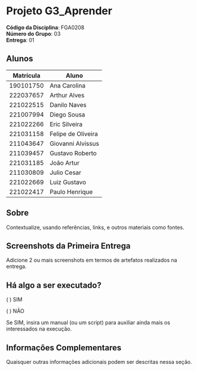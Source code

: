 # Projeto G3_Aprender

**Código da Disciplina**: FGA0208<br>
**Número do Grupo**: 03<br>
**Entrega**: 01<br>

## Alunos

| Matrícula | Aluno |
| -- | -- |
| 190101750 | Ana Carolina |
| 222037657 | Arthur Alves |
| 221022515 | Danilo Naves |
| 221007994 | Diego Sousa |
| 221022266 | Eric Silveira |
| 221031158 | Felipe de Oliveira |
| 211043647 | Giovanni Alvissus |
| 211039457 | Gustavo Roberto |
| 221031185 | João Artur |
| 211030809 | Julio Cesar |
| 221022669 | Luiz Gustavo |
| 221022417 | Paulo Henrique |

## Sobre

Contextualize, usando referências, links, e outros materiais como fontes.

## Screenshots da Primeira Entrega

Adicione 2 ou mais screenshots em termos de artefatos realizados na entrega.

## Há algo a ser executado?

( ) SIM

( ) NÃO

Se SIM, insira um manual (ou um script) para auxiliar ainda mais os interessados na execução.

## Informações Complementares 

Quaisquer outras informações adicionais podem ser descritas nessa seção.
